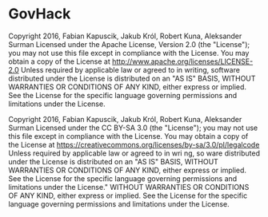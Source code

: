 # GovHack


Copyright 2016, Fabian Kapuscik, Jakub Król, Robert Kuna, Aleksander Surman
Licensed under the Apache License, Version 2.0 (the "License"); you may not use this file
except in compliance with the License. You may obtain a copy of the License at
http://www.apache.org/licenses/LICENSE-2.0
Unless required by applicable law or agreed to in writing, software distributed under the
License is distributed on an "AS IS" BASIS, WITHOUT WARRANTIES OR CONDITIONS
OF ANY KIND, either express or implied. See the License for the specific language governing
permissions and limitations under the License.


Copyright 2016, Fabian Kapuscik, Jakub Król, Robert Kuna, Aleksander Surman
Licensed under the CC BY-SA 3.0 (the "License"); you may not use this file except in
compliance with the License. You may obtain a copy of the License at
https://creativecommons.org/licenses/by-sa/3.0/pl/legalcode
Unless required by applicable law or agreed to in wri ng, so ware distributed under the
License is distributed on an "AS IS" BASIS, WITHOUT WARRANTIES OR CONDITIONS
OF ANY KIND, either express or implied. See the License for the specific language
governing permissions and limitations under the License." WITHOUT WARRANTIES OR
CONDITIONS OF ANY KIND, either express or implied. See the License for the specific
language governing permissions and limitations under the License.
